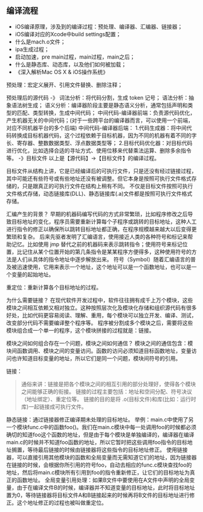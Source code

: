 ## 编译流程
- iOS编译原理，涉及到的编译过程：预处理、编译器、汇编器、链接器；
- iOS编译对应的Xcode中build settings配置；
- 什么是mach.o文件；
- ipa生成过程；
- 启动加速，pre main过程，main过程，main之后；
- 什么是静态库、动态库，以及他们如何被加载；
- 《深入解析Mac OS X & iOS操作系统》

预处理：宏定义展开、引用文件替换、删除注释；

预处理后的源代码 -》
词法分析：将代码分割，生成 token 记号；
语法分析：抽象语法树生成；
语义分析：编译器阶段主要是静态语义分析，通常包括声明和类型的匹配、类型转换，生成中间代码；
中间代码-编译器前端：负责源代码优化，产生机器无关的中间代码；(对于一些跨平台的编译器而言，可以使用一个前端，对应不同机器平台的多个后端)
中间代码-编译器后端：
    1.代码生成器：将中间代码转换成目标机器代码，这个过程依赖于目标机器，因为不同的机器有着不同的字长、寄存器、整数数据类型、浮点数据类型等；
    2.目标代码优化器：对目标代码进行优化，比如选择合适的寻址方式、使用位移来代替乘法运算、删除多余指令等。
-》目标文件
以上是【源代码】->【目标文件】的编译过程。

目标文件从结构上讲，它是已经编译后的可执行文件，只是还没有经过链接过程，其中可能还有些符号或有些地址还没有被调整。但它本身是按照可执行文件格式存储的，只是跟真正的可执行文件在结构上稍有不同。
不仅是目标文件按照可执行文件格式存储，动态链接库(DLL)、静态链接库(.a)文件都是按照可执行文件格式存储。

汇编产生的背景？
    早期的机器码编写代码的方式非常繁琐，比如程序修改之后导致目标地址的变化，程序员需要重新计算每个子程序或跳转的目标地址，这种人工进行指令的修正以确保所以跳转目标地址都正确，在程序规模越来越大以后变得更繁琐和复杂。
    后来先驱者发明了汇编语言，使用接近人类的各种符号和标记来帮助记忆。比如使用 jmp 替代之前的机器码来表示跳转指令；使用符号来标记位置，比记住从某个位置开始的第几条指令是某某程序方便得多，这种使用符号的方法是人们从具体的指令地址中逐步解放出来。
    符号（Symbol）随着汇编语言的普及被迅速使用，它用来表示一个地址，这个地址可以是一个函数地址，也可以是一个变量的起始地址。

重定位：重新计算各个目标地址的过程。

为什么需要链接？
    在现代软件开发过程中，软件往往拥有成千上万个模块，这些模块之间相互依赖又相对独立。这种按照层次化及模块化存储和组织源代码有很多好处，比如代码更容易阅读、理解、重用，每个模块可以独立开发、编译、测试，改变部分代码不需要编译整个程序等。
    程序被分割成多个模块之后，需要将这些模块组合成一个单一的程序，这个模块拼接的过程就是：链接。

模块之间如何组合存在一个问题，模块之间如何通信？
    模块之间的通信包含：模块间函数调用、模块之间的变量访问。函数的访问必须知道目标函数地址，变量访问也许知道目标变量的地址，所以它们是同一个问题，模块间符号的引用。
    
链接：
> 通俗来讲：链接是把各个模块之间的相互引用的部分处理好，使得各个模块之间能够正确的衔接。
> 链接的过程主要包括：地址和空间分配、符号决议（地址绑定）、重定位等。
> 链接的目的是将 .o(目标文件)和库(比如：运行时库)一起链接成可执行文件。

静态链接：通过链接器修正编译期未处理的目标地址。
举例：main.c中使用了另一个模块func.c中的函数foo()。我们在main.c模块中每一处调用foo的时候都必须确切的知道foo这个函数的地址，但是由于每个模块是单独编译的，编译器在编译main.c的时候并不知道foo函数的地址，所以它暂时把这些调用foo指令的目标地址搁置，等待最后链接的时候由链接器将这些指令的目标地址修正。
使用链接器，可以直接引用其他模块的函数和全局变量而无需知道它们的地址，因为链接器在链接的时候，会根据你所引用的符号foo，自动去相应的func.c模块查找foo的地址，然后将main.c模块所有引用到foo的指令重新修正，让它们的目标地址为真正的函数地址。
全局变量引用处理：如果B文件中要使用在A文件中声明的全局变量，由于在编译文件B的时候，编译器并不知道变量的目标地址，此时将目标地址置为0，等待链接器将目标文件A和B链接起来的时候再将B文件的目标地址进行修正。这个地址修正的过程也被叫做重定位。







